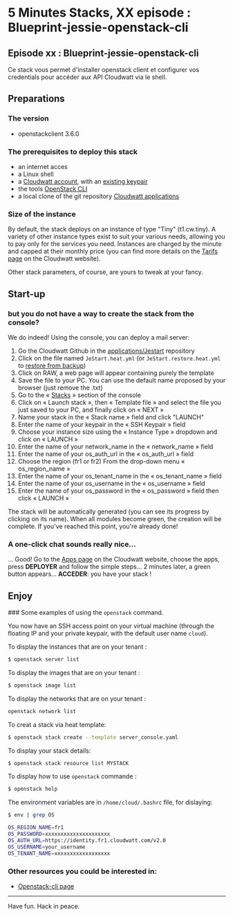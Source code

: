 # 5 Minutes Stacks, XX episode : Blueprint-jessie-openstack-cli #

## Episode xx : Blueprint-jessie-openstack-cli

Ce stack vous permet d'installer openstack client et configurer vos credentials pour accéder aux API Cloudwatt via le shell.

## Preparations

### The version

* openstackclient 3.6.0

### The prerequisites to deploy this stack

 * an internet acces
 * a Linux shell
 * a [Cloudwatt account](https://www.cloudwatt.com/cockpit/#/create-contact), with an [existing keypair](https://console.cloudwatt.com/project/access_and_security/?tab=access_security_tabs__keypairs_tab)
 * the tools [OpenStack CLI](http://docs.openstack.org/cli-reference/content/install_clients.html)
 * a local clone of the git repository [Cloudwatt applications](https://github.com/cloudwatt/applications)


### Size of the instance

 By default, the stack deploys on an instance of type "Tiny" (t1.cw.tiny). A variety of other instance types exist to suit your various needs, allowing you to pay only for the services you need. Instances are charged by the minute and capped at their monthly price (you can find more details on the [Tarifs page](https://www.cloudwatt.com/fr/produits/tarifs.html) on the Cloudwatt website).

 Other stack parameters, of course, are yours to tweak at your fancy.

## Start-up

### but you do not have a way to create the stack from the console?

We do indeed! Using the console, you can deploy a mail server:

1.	Go the Cloudwatt Github in the [applications/Jestart](https://github.com/cloudwatt/applications/tree/master/Jestart) repository
2.	Click on the file named `JeStart.heat.yml` (or `JeStart.restore.heat.yml` to [restore from backup](#backup))
3.	Click on RAW, a web page will appear containing purely the template
4.	Save the file to your PC. You can use the default name proposed by your browser (just remove the .txt)
5.  Go to the « [Stacks](https://console.cloudwatt.com/project/stacks/) » section of the console
6.	Click on « Launch stack », then « Template file » and select the file you just saved to your PC, and finally click on « NEXT »
7.	Name your stack in the « Stack name » field and click "LAUNCH"
8.	Enter the name of your keypair in the « SSH Keypair » field
9.	Choose your instance size using the « Instance Type » dropdown and click on « LAUNCH »
10. Enter the name of your network_name in the « network_name » field
11. Enter the name of your os_auth_url in the « os_auth_url  » field
12. Choose the region (fr1 or fr2) From the drop-down menu « os_region_name »
13. Enter the name of your os_tenant_name in the « os_tenant_name » field
14. Enter the name of your os_username in the « os_username » field
15. Enter the name of your os_password in the « os_password » field then click « LAUNCH »


The stack will be automatically generated (you can see its progress by clicking on its name). When all modules become green, the creation will be complete.
If you've reached this point, you're already done!

### A one-click chat sounds really nice...

... Good! Go to the [Apps page](https://www.cloudwatt.com/fr/applications/index.html) on the Cloudwatt website, choose the apps, press **DEPLOYER** and follow the simple steps... 2 minutes later, a green button appears... **ACCEDER**: you have your stack !

## Enjoy

### Some examples of using the `openstack` command.

You now have an SSH access point on your virtual machine (through the floating IP and your private keypair, with the default user name `cloud`).


To display the instances that are on your tenant :
~~~bash
$ openstack server list
~~~  

To display the images that are on your tenant :
~~~bash
$ openstack image list
~~~  

To display the networks that are on your tenant :
~~~bash
openstack network list
~~~

To creat a stack via heat template:
~~~bash
$ openstack stack create --template server_console.yaml
~~~

To display your stack details:
~~~bash
$ openstack stack resource list MYSTACK
~~~

To display how to use `openstack` commande :
~~~bash
$ openstack help
~~~

The environment variables are in `/home/cloud/.bashrc` file, for dislaying:
~~~bash
$ env | grep OS

OS_REGION_NAME=fr1
OS_PASSWORD=xxxxxxxxxxxxxxxxxxxxx
OS_AUTH_URL=https://identity.fr1.cloudwatt.com/v2.0
OS_USERNAME=your_username
OS_TENANT_NAME=xxxxxxxxxxxxxxxxxx
~~~

### Other resources you could be interested in:

* [Openstack-cli page](http://docs.openstack.org/user-guide/cli-cheat-sheet.html)

----
Have fun. Hack in peace.
